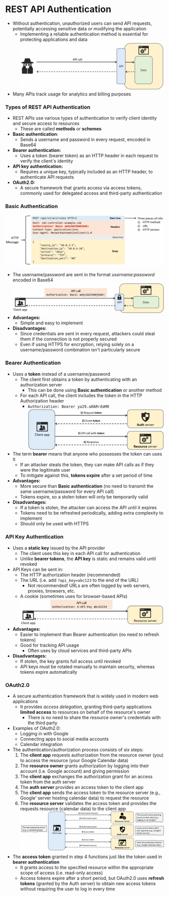 # REST API Authentication
- Without authentication, unauthorized users can send API requests, potentially accessing sensitive data or modifying the application
	- Implementing a reliable authentication method is essential for protecting applications and data
![](attachments/858ef45d94c02d3e823da348b5273662.png)
- Many APIs track usage for analytics and billing purposes
### Types of REST API Authentication
- REST APIs use various types of authentication to verify client identity and secure access to resources
	- These are called **methods** or **schemes**
- **Basic authentication**:
	- Sends a username and password in every request, encoded in Base64
- **Bearer authentication:**
	- Uses a token (bearer token) as an HTTP header in each request to verify the client's identity
- **API key authentication:**
	- Requires a unique key, typically included as an HTTP header, to authenticate API requests
- **OAuth2.0:**
	- A secure framework that grants access via access tokens, commonly used for delegated access and third-party authentication
### Basic Authentication
![](attachments/e64588d0b3c7a22f8af83e7aa1ae272d.png)
- The username/password are sent in the format *username:password* encoded in Base64
![](attachments/73ecf3e6a253566fbb99c6a39b9418d7.png)
- **Advantages:**
	- Simple and easy to implement
- **Disadvantages:**
	- Since credentials are sent in every request, attackers could steal them if the connection is not properly secured
	- Even if using HTTPS for encryption, relying solely on a username/password combination isn't particularly secure
### Bearer Authentication
- Uses a **token** instead of a username/password
	- The client first obtains a token by authenticating with an authorization server
		- This can be done using **Basic authentication** or another method
	- For each API call, the client includes the token in the HTTP Authorization header
		- `Authorization: Bearer ya29.a0ARrdaM8`
![](attachments/3b7d3a64bf4c759b40feb8c56854e576.png)
- The term **bearer** means that anyone who possesses the token can uses it
	- If an attacker steals the token, they can make API calls as if they were the legitimate user
	- To mitigate against this, **tokens expire** after a set period of time
- **Advantages:**
	- More secure than **Basic authentication** (no need to transmit the same username/password for every API call)
	- Tokens expire, so a stolen token will only be temporarily valid
- **Disadvantages:**
	- If a token is stolen, the attacker can access the API until it expires
	- Tokens need to be refreshed periodically, adding extra complexity to implement
	- Should only be used with HTTPS
### API Key Authentication
- Uses a **static key** issued by the API provider
	- The client uses this key in each API call for authentication
	- Unlike **bearer tokens**, the **API key** is static and remains valid until revoked
- API Keys can be sent in:
	- The HTTP authorization header (recommended)
	- The URL (i.e. add `?api_key=abc123` to the end of the URL)
		- Not recommended! URLs are often logged by web servers, proxies, browsers, etc.
	- A cookie (sometimes uses for browser-based APIs)
![](attachments/547dbcc5d77e1d2ecd8333ba410bdb72.png)
- **Advantages:**
	- Easier to implement than Bearer authentication (no need to refresh tokens)
	- Good for tracking API usage
		- Often uses by cloud services and third-party APIs
- **Disadvantages:**
	- If stolen, the key grants full access until revoked
	- API keys must be rotated manually to maintain security, whereas tokens expire automatically
### OAuth2.0
- A secure authentication framework that is widely used in modern web applications
	- It provides *access delegation*, granting third-party applications **limited access** to resources on behalf of the resource's owner
		- There is no need to share the resource owner's credentials with the third party
- Examples of OAuth2.0:
	- Logging in with Google
	- Connecting apps to social media accounts
	- Calendar integration
- The authentication/authorization process consists of six steps:
	1. The **client app** requests authorization from the resource owner (you) to access the resource (your Google Calendar data)
	2. The **resource owner** grants authorization by logging into their account (i.e. Google account) and giving permission
	3. The **client app** exchanges the authorization grant for an access token from the auth server
	4. The **auth server** provides an access token to the client app
	5. The **client app** sends the access token to the resource server (e.g., Google' server hosting calendar data) to request the resource
	6. The **resource server** validates the access token and provides the requests resource (calendar data) to the client app
![](attachments/9e77552a87204ea9db1580e89e16c8f6.png)
- The **access token** granted in step 4 functions just like the token used in **bearer authentication**
	- It grants access to the specified resource within the appropriate scope of access (i.e. read-only access)
	- Access tokens expire after a short period, but OAuth2.0 uses **refresh tokens** (granted by the Auth server) to obtain new access tokens without requiring the user to log in every time
